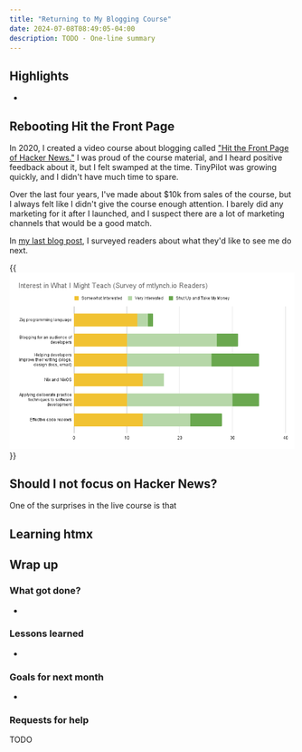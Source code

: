 ```yaml
---
title: "Returning to My Blogging Course"
date: 2024-07-08T08:49:05-04:00
description: TODO - One-line summary
---
```


## Highlights

-

## Rebooting Hit the Front Page

In 2020, I created a video course about blogging called ["Hit the Front Page of Hacker News."](https://hitthefrontpage.com/) I was proud of the course material, and I heard positive feedback about it, but I felt swamped at the time. TinyPilot was growing quickly, and I didn't have much time to spare.

Over the last four years, I've made about $10k from sales of the course, but I always felt like I didn't give the course enough attention. I barely did any marketing for it after I launched, and I suspect there are a lot of marketing channels that would be a good match.

In [my last blog post](/i-sold-tinypilot/), I surveyed readers about what they'd like to see me do next.

{{<img src="survey-results.png" has-border="true">}}

## Should I not focus on Hacker News?

One of the surprises in the live course is that

## Learning htmx

## Wrap up

### What got done?

-

### Lessons learned

-

### Goals for next month

-

### Requests for help

TODO
